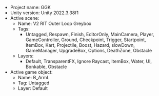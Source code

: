 <!-- UNITY CODE ASSIST INSTRUCTIONS START -->
- Project name: GGK
- Unity version: Unity 2022.3.38f1
- Active scene:
  - Name: V2 RIT Outer Loop Greybox
  - Tags:
    - Untagged, Respawn, Finish, EditorOnly, MainCamera, Player, GameController, Ground, Checkpoint, Trigger, Startpoint, ItemBox, Kart, Projectile, Boost, Hazard, slowDown, GameManager, UpgradeBox, Options, DeathZone, Obstacle
  - Layers:
    - Default, TransparentFX, Ignore Raycast, ItemBox, Water, UI, Bonkable, Obstacle
- Active game object:
  - Name: B_ArmL
  - Tag: Untagged
  - Layer: Default
<!-- UNITY CODE ASSIST INSTRUCTIONS END -->